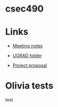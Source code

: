 # csec490

# Links 

- [Meeting notes](https://docs.google.com/document/d/1kfpGlGLbIhFSSV5kwaPgffvryrQZbxtxML8bwSPu8c0/edit?usp=sharing)

- [UGRAD folder](https://drive.google.com/drive/folders/1nMOICFe466rJNEiXaQZd-nQ_A3j9TcOK)

- [Project proposal](https://docs.google.com/document/d/1z18A_mU48Vyk2C1pYwv1MZMUD2GNlWrkhXPEKu1Bdy4/edit#heading=h.8lgfvqc9qw3a) 

# Olivia tests

test
